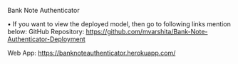 Bank Note Authenticator

• If you want to view the deployed model, then go to following links mention below:
GitHub Repository: https://github.com/mvarshita/Bank-Note-Authenticator-Deployment

Web App: https://banknoteauthenticator.herokuapp.com/
